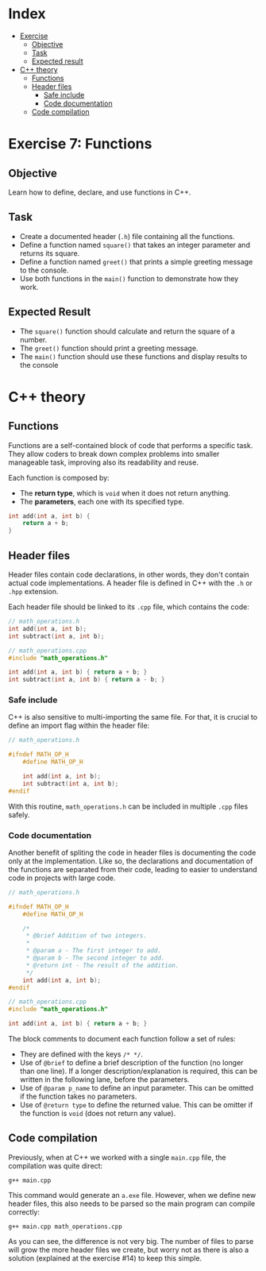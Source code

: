 # Index

- [Exercise](#exercise-7-functions)
    - [Objective](#objective)
    - [Task](#task)
    - [Expected result](#expected-result)
- [C++ theory](#c-theory)
    - [Functions](#functions)
    - [Header files](#header-files)
        - [Safe include](#safe-include)
        - [Code documentation](#code-documentation)
    - [Code compilation](#code-compilation)

# Exercise 7: Functions
## Objective
Learn how to define, declare, and use functions in C++.

## Task

- Create a documented header (`.h`) file containing all the functions.
- Define a function named `square()` that takes an integer parameter and returns its square.
- Define a function named `greet()` that prints a simple greeting message to the console.
- Use both functions in the `main()` function to demonstrate how they work.

## Expected Result

- The `square()` function should calculate and return the square of a number.
- The `greet()` function should print a greeting message.
- The `main()` function should use these functions and display results to the console

# C++ theory

## Functions

Functions are a self-contained block of code that performs a specific task.
They allow coders to break down complex problems into smaller manageable task, improving also its readability and reuse.

Each function is composed by:

- The **return type**, which is `void` when it does not return anything.
- The **parameters**, each one with its specified type.

```cpp
int add(int a, int b) {
    return a + b;
}
```

## Header files

Header files contain code declarations, in other words, they don't contain actual code implementations.
A header file is defined in C++ with the `.h` or `.hpp` extension.

Each header file should be linked to its `.cpp` file, which contains the code:

```cpp
// math_operations.h
int add(int a, int b);
int subtract(int a, int b);
```

```cpp
// math_operations.cpp
#include "math_operations.h"

int add(int a, int b) { return a + b; }
int subtract(int a, int b) { return a - b; }
```

### Safe include
C++ is also sensitive to multi-importing the same file. 
For that, it is crucial to define an import flag within the header file:

```cpp
// math_operations.h

#ifndef MATH_OP_H
    #define MATH_OP_H

    int add(int a, int b);
    int subtract(int a, int b);
#endif
```

With this routine, `math_operations.h` can be included in multiple `.cpp` files safely.

### Code documentation

Another benefit of spliting the code in header files is documenting the code only at the implementation.
Like so, the declarations and documentation of the functions are separated from their code, leading to easier to understand code in projects with large code.


```cpp
// math_operations.h

#ifndef MATH_OP_H
    #define MATH_OP_H

    /*
     * @brief Addition of two integers.
     *
     * @param a - The first integer to add.
     * @param b - The second integer to add.
     * @return int - The result of the addition. 
     */
    int add(int a, int b);
#endif
```

```cpp
// math_operations.cpp
#include "math_operations.h"

int add(int a, int b) { return a + b; }
```

The block comments to document each function follow a set of rules:

- They are defined with the keys `/* */`.
- Use of `@brief` to define a brief description of the function (no longer than one line). If a longer description/explanation is required, this can be written in the following lane, before the parameters.
- Use of `@param p_name` to define an input parameter. This can be omitted if the function takes no parameters.
- Use of `@return type` to define the returned value. This can be omitter if the function is `void` (does not return any value).

## Code compilation

Previously, when at C++ we worked with a single `main.cpp` file, the compilation was quite direct:

```commandline
g++ main.cpp
```

This command would generate an `a.exe` file.
However, when we define new header files, this also needs to be parsed so the main program can compile correctly:

```commandline
g++ main.cpp math_operations.cpp
```

As you can see, the difference is not very big. 
The number of files to parse will grow the more header files we create, but worry not as there is also a solution (explained at the exercise #14) to keep this simple.
